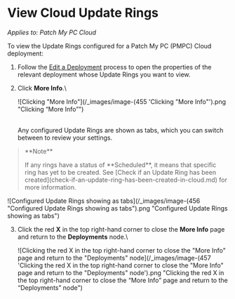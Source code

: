 # View Cloud Update Rings

_Applies to: Patch My PC Cloud_

To view the Update Rings configured for a Patch My PC (PMPC) Cloud deployment:

1. Follow the [Edit a Deployment](../manage-cloud-deployments/edit-a-cloud-deployment.md) process to open the properties of the relevant deployment whose Update Rings you want to view.
2.  Click **More Info**.\


    ![Clicking "More Info"](/_images/image-(455 'Clicking "More Info"').png "Clicking “More Info”")

    \
    Any configured Update Rings are shown as tabs, which you can switch between to review your settings.

<blockquote class="wp-block-quote">
<p>**Note**</p>
<p>If any rings have a status of **Scheduled**, it means that specific ring has yet to be created. See [Check if an Update Ring has been created](check-if-an-update-ring-has-been-created-in-cloud.md) for more information.</p>
</blockquote>

![Configured Update Rings showing as tabs](/_images/image-(456 "Configured Update Rings showing as tabs").png "Configured Update Rings showing as tabs")

3.  Click the red **X** in the top right-hand corner to close the **More Info** page and return to the **Deployments** node.\


    ![Clicking the red X  in the top right-hand corner to close the "More Info" page and return to the "Deployments" node](/_images/image-(457 'Clicking the red X  in the top right-hand corner to close the "More Info" page and return to the "Deployments" node').png "Clicking the red X  in the top right-hand corner to close the “More Info” page and return to the “Deployments” node")